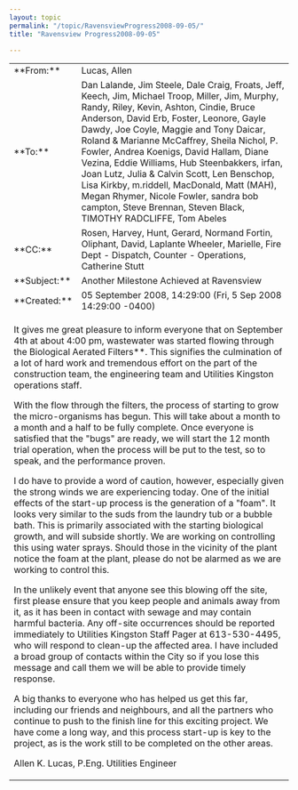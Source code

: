 ```yaml
---
layout: topic
permalink: "/topic/RavensviewProgress2008-09-05/"
title: "Ravensview Progress2008-09-05"

---
```


<table>
<tr><td>**From:**</td><td>Lucas, Allen</td></tr>
<tr><td>**To:**</td><td>
Dan Lalande, Jim Steele, Dale Craig, Froats, Jeff, Keech, Jim, Michael Troop, Miller, Jim, Murphy, Randy, Riley, Kevin, Ashton, Cindie, Bruce Anderson, David Erb, Foster, Leonore, Gayle Dawdy, Joe Coyle, Maggie and Tony Daicar, Roland & Marianne McCaffrey, Sheila Nichol, P. Fowler, Andrea Koenigs, David Hallam, Diane Vezina, Eddie Williams, Hub Steenbakkers, irfan, Joan Lutz, Julia & Calvin Scott, Len Benschop, Lisa Kirkby, m.riddell, MacDonald, Matt (MAH), Megan Rhymer, Nicole Fowler, sandra bob campton, Steve Brennan, Steven Black, TIMOTHY RADCLIFFE, Tom Abeles</td></tr>
<tr><td>**CC:**</td><td>Rosen, Harvey, Hunt, Gerard, Normand Fortin, Oliphant, David, Laplante Wheeler, Marielle, Fire Dept - Dispatch, Counter - Operations, Catherine Stutt</td></tr>
<tr><td>**Subject:**</td><td>Another Milestone Achieved at Ravensview</td></tr>
<tr><td>**Created:**</td><td>05 September 2008, 14:29:00  (Fri, 5 Sep 2008 14:29:00 -0400)</td></tr>
<tr><td colspan="2">

It gives me great pleasure to inform everyone that on September 4th at about 4:00 pm, wastewater was started flowing
through the Biological Aerated Filters**.
This signifies the culmination of a lot of hard work and tremendous effort on the part of the construction team,
the engineering team and Utilities Kingston operations staff.

With the flow through the filters, the process of starting to grow the micro-organisms has begun.
This will take about a month to a month and a half to be fully complete. Once everyone is satisfied that the "bugs" are ready,
we will start the 12 month trial operation, when the process will be put to the test, so to speak, and the performance proven.

I do have to provide a word of caution, however, especially given the strong winds we are experiencing today.
One of the initial effects of the start-up process is the generation of a "foam".
It looks very similar to the suds from the laundry tub or a bubble bath. This is primarily associated with the starting biological growth, and will subside shortly. We are working on controlling this using water sprays. Should those in the vicinity of the plant notice the foam at the plant, please do not be alarmed as we are working to control this.

In the unlikely event that anyone see this blowing off the site, first please ensure that you keep people and animals away from it, as it has been in contact with sewage and may contain harmful bacteria. Any off-site occurrences should be reported immediately to Utilities Kingston Staff Pager at 613-530-4495, who will respond to clean-up the affected area. I have included a broad group of contacts within the City so if you lose this message and call them we will be able to provide timely response.

A big thanks to everyone who has helped us get this far, including our friends and neighbours, and all the partners who continue to push to the finish line for this exciting project. We have come a long way, and this process start-up is key to the project, as is the work still to be completed on the other areas.

Allen K. Lucas, P.Eng.
Utilities Engineer

</td></tr>
</table>

